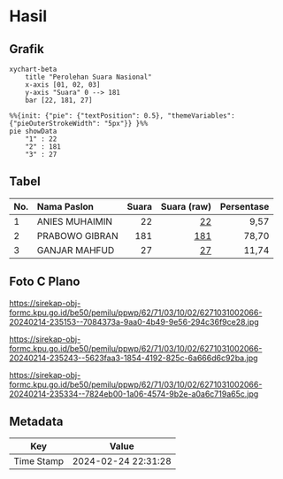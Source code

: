# Hasil

## Grafik

```mermaid
xychart-beta
    title "Perolehan Suara Nasional"
    x-axis [01, 02, 03]
    y-axis "Suara" 0 --> 181
    bar [22, 181, 27]
```

```mermaid
%%{init: {"pie": {"textPosition": 0.5}, "themeVariables": {"pieOuterStrokeWidth": "5px"}} }%%
pie showData
    "1" : 22
    "2" : 181
    "3" : 27
```

## Tabel

| No. | Nama Paslon    | Suara | Suara (raw) | Persentase |
|:--- |:-------------- | -----:| -----------:| ----------:|
| 1   | ANIES MUHAIMIN | 22    | [22][p-1]   | 9,57       |
| 2   | PRABOWO GIBRAN | 181   | [181][p-2]  | 78,70      |
| 3   | GANJAR MAHFUD  | 27    | [27][p-3]   | 11,74      |


[p-1]: https://github.com/gigit-pemilu/pemilu-2024/blob/main/pilpres/hitung-suara/sub/62-kalimantan-tengah/sub/71-kota-palangkaraya/sub/03-jekan-raya/sub/1002-menteng/sub/066-tps/sub/paslon-1.txt
[p-2]: https://github.com/gigit-pemilu/pemilu-2024/blob/main/pilpres/hitung-suara/sub/62-kalimantan-tengah/sub/71-kota-palangkaraya/sub/03-jekan-raya/sub/1002-menteng/sub/066-tps/sub/paslon-2.txt
[p-3]: https://github.com/gigit-pemilu/pemilu-2024/blob/main/pilpres/hitung-suara/sub/62-kalimantan-tengah/sub/71-kota-palangkaraya/sub/03-jekan-raya/sub/1002-menteng/sub/066-tps/sub/paslon-3.txt

## Foto C Plano

https://sirekap-obj-formc.kpu.go.id/be50/pemilu/ppwp/62/71/03/10/02/6271031002066-20240214-235153--7084373a-9aa0-4b49-9e56-294c36f9ce28.jpg

https://sirekap-obj-formc.kpu.go.id/be50/pemilu/ppwp/62/71/03/10/02/6271031002066-20240214-235243--5623faa3-1854-4192-825c-6a666d6c92ba.jpg

https://sirekap-obj-formc.kpu.go.id/be50/pemilu/ppwp/62/71/03/10/02/6271031002066-20240214-235334--7824eb00-1a06-4574-9b2e-a0a6c719a65c.jpg


## Metadata

| Key        | Value               |
| ---------- | ------------------- |
| Time Stamp | 2024-02-24 22:31:28 |



